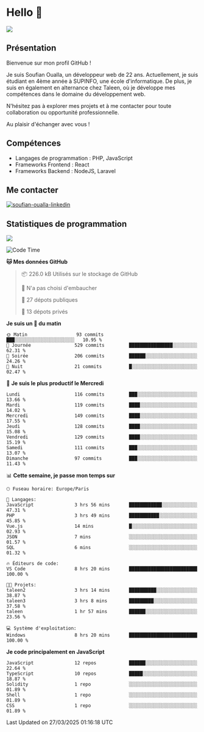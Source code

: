 # Hello 👋

![](https://komarev.com/ghpvc/?username=OSoufian&color=1a1b27)

## Présentation

Bienvenue sur mon profil GitHub !

Je suis Soufian Oualla, un développeur web de 22 ans. Actuellement, je suis étudiant en 4ème année à SUPINFO, une école d'informatique. De plus, je suis en également en alternance chez Taleen, où je développe mes compétences dans le domaine du développement web.

N'hésitez pas à explorer mes projets et à me contacter pour toute collaboration ou opportunité professionnelle.

Au plaisir d'échanger avec vous !

## Compétences

- Langages de programmation : PHP, JavaScript
- Frameworks Frontend : React
- Frameworks Backend : NodeJS, Laravel

## Me contacter

<p>
<a href="https://www.linkedin.com/in/soufian-oualla/" target="_blank"><img align="center" src="https://img.shields.io/badge/-LinkedIn-0077B5?style=for-the-badge&logo=Linkedin&logoColor=white" alt="soufian-oualla-linkedin"/></a>

## Statistiques de programmation

<a href="https://github-readme-stats.vercel.app/api/top-langs/?username=OSoufian&layout=compact">
  <img align="center" src="https://github-readme-stats.vercel.app/api/top-langs/?username=OSoufian&layout=compact"/>
</a>

<br />

<!--START_SECTION:waka-->
![Code Time](http://img.shields.io/badge/Code%20Time-389%20hrs%2033%20mins-blue)

**🐱 Mes données GitHub** 

> 📦 226.0 kB Utilisés sur le stockage de GitHub 
 > 
> 🚫 N'a pas choisi d'embaucher
 > 
> 📜 27 dépots publiques 
 > 
> 🔑 13 dépots privés 
 > 
**Je suis un 🐤 du matin** 

```text
🌞 Matin                  93 commits          ███░░░░░░░░░░░░░░░░░░░░░░   10.95 % 
🌆 Journée                529 commits         ████████████████░░░░░░░░░   62.31 % 
🌃 Soirée                 206 commits         ██████░░░░░░░░░░░░░░░░░░░   24.26 % 
🌙 Nuit                   21 commits          █░░░░░░░░░░░░░░░░░░░░░░░░   02.47 % 
```
📅 **Je suis le plus productif le Mercredi** 

```text
Lundi                    116 commits         ███░░░░░░░░░░░░░░░░░░░░░░   13.66 % 
Mardi                    119 commits         ████░░░░░░░░░░░░░░░░░░░░░   14.02 % 
Mercredi                 149 commits         ████░░░░░░░░░░░░░░░░░░░░░   17.55 % 
Jeudi                    128 commits         ████░░░░░░░░░░░░░░░░░░░░░   15.08 % 
Vendredi                 129 commits         ████░░░░░░░░░░░░░░░░░░░░░   15.19 % 
Samedi                   111 commits         ███░░░░░░░░░░░░░░░░░░░░░░   13.07 % 
Dimanche                 97 commits          ███░░░░░░░░░░░░░░░░░░░░░░   11.43 % 
```


📊 **Cette semaine, je passe mon temps sur** 

```text
🕑︎ Fuseau horaire: Europe/Paris

💬 Langages: 
JavaScript               3 hrs 56 mins       ████████████░░░░░░░░░░░░░   47.31 % 
PHP                      3 hrs 49 mins       ███████████░░░░░░░░░░░░░░   45.85 % 
Vue.js                   14 mins             █░░░░░░░░░░░░░░░░░░░░░░░░   02.93 % 
JSON                     7 mins              ░░░░░░░░░░░░░░░░░░░░░░░░░   01.57 % 
SQL                      6 mins              ░░░░░░░░░░░░░░░░░░░░░░░░░   01.32 % 

🔥 Éditeurs de code: 
VS Code                  8 hrs 20 mins       █████████████████████████   100.00 % 

🐱‍💻 Projets: 
taleen2                  3 hrs 14 mins       ██████████░░░░░░░░░░░░░░░   38.87 % 
taleen3                  3 hrs 8 mins        █████████░░░░░░░░░░░░░░░░   37.58 % 
taleen                   1 hr 57 mins        ██████░░░░░░░░░░░░░░░░░░░   23.56 % 

💻 Système d'exploitation: 
Windows                  8 hrs 20 mins       █████████████████████████   100.00 % 
```

**Je code principalement en JavaScript** 

```text
JavaScript               12 repos            ██████░░░░░░░░░░░░░░░░░░░   22.64 % 
TypeScript               10 repos            █████░░░░░░░░░░░░░░░░░░░░   18.87 % 
Solidity                 1 repo              ░░░░░░░░░░░░░░░░░░░░░░░░░   01.89 % 
Shell                    1 repo              ░░░░░░░░░░░░░░░░░░░░░░░░░   01.89 % 
CSS                      1 repo              ░░░░░░░░░░░░░░░░░░░░░░░░░   01.89 % 
```




 Last Updated on 27/03/2025 01:16:18 UTC
<!--END_SECTION:waka-->

